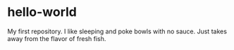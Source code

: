 # hello-world
My first repository. 
I like sleeping and poke bowls with no sauce. Just takes away from the flavor of fresh fish. 
